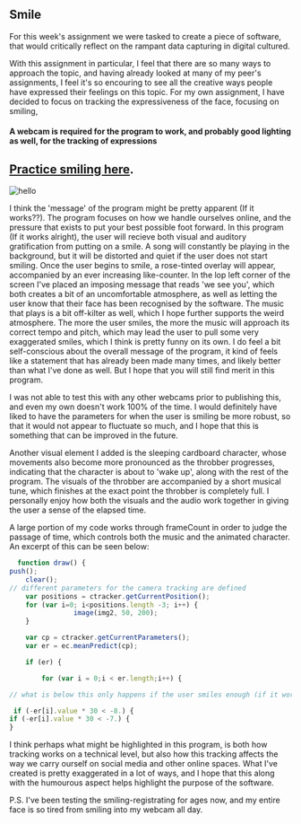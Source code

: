 
## Smile

For this week's assignment we were tasked to create a piece of software, that would critically reflect on the rampant data capturing in digital cultured. 

With this assignment in particular, I feel that there are so many ways to approach the topic, and having already looked at many of my peer's assignments, I feel it's so encouring to see all the creative ways people have expressed their feelings on this topic. For my own assignment, I have decided to focus on tracking the expressiveness of the face, focusing on smiling, 

#### A webcam is required for the program to work, and probably good lighting as well, for the tracking of expressions

## [Practice smiling here](https://cdn.rawgit.com/MartinfraDD/Aesthetic-Programming/4a715732/Mini%20Exercises/Ex%201/p5/Smile/index.html).
 
![hello](https://i.imgur.com/PqZLSdn.png) 

I think the 'message' of the program might be pretty apparent (If it works??). The program focuses on how we handle ourselves online, and the pressure that exists to put your best possible foot forward. In this program (If it works alright), the user will recieve both visual and auditory gratification from putting on a smile. A song will constantly be playing in the background, but it will be distorted and quiet if the user does not start smiling. Once the user begins to smile, a rose-tinted overlay will appear, accompanied by an ever increasing like-counter. In the lop left corner of the screen I've placed an imposing message that reads 'we see you', which both creates a bit of an uncomfortable atmosphere, as well as letting the user know that their face has been recognised by the software. The music that plays is a bit off-kilter as well, which I hope further supports the weird atmosphere. The more the user smiles, the more the music will approach its correct tempo and pitch, which may lead the user to pull some very exaggerated smiles, which I think is pretty funny on its own. I do feel a bit self-conscious about the overall message of the program, it kind of feels like a statement that has already been made many times, and likely better than what I've done as well. But I hope that you will still find merit in this program. 

I was not able to test this with any other webcams prior to publishing this, and even my own doesn't work 100% of the time. I would definitely have liked to have the parameters for when the user is smiling be more robust, so that it would not appear to fluctuate so much, and I hope that this is something that can be improved in the future. 

Another visual element I added is the sleeping cardboard character, whose movements also become more pronounced as the throbber progresses, indicating that the character is about to 'wake up', along with the rest of the program. 
The visuals of the throbber are accompanied by a short musical tune, which finishes at the exact point the throbber is completely full. I personally enjoy how both the visuals and the audio work together in giving the user a sense of the elapsed time. 

A large portion of my code works through frameCount in order to judge the passage of time, which controls both the music and the animated character. An excerpt of this can be seen below: 
```javascript
  function draw() {
push();
    clear();
// different parameters for the camera tracking are defined
    var positions = ctracker.getCurrentPosition();
    for (var i=0; i<positions.length -3; i++) {
                image(img2, 50, 200);
    }

    var cp = ctracker.getCurrentParameters();
    var er = ec.meanPredict(cp);

    if (er) {

        for (var i = 0;i < er.length;i++) {

// what is below this only happens if the user smiles enough (if it worked better)

 if (-er[i].value * 30 < -8.) {
if (-er[i].value * 30 < -7.) {
}
```
I think perhaps what might be highlighted in this program, is both how tracking works on a technical level, but also how this tracking affects the way we carry ourself on social media and other online spaces. What I've created is pretty exaggerated in a lot of ways, and I hope that this along with the humourous aspect helps highlight the purpose of the software. 

P.S. I've been testing the smiling-registrating for ages now, and my entire face is so tired from smiling into my webcam all day. 
